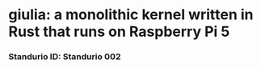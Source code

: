 # giulia: a monolithic kernel written in Rust that runs on Raspberry Pi 5
### Standurio ID: Standurio 002
